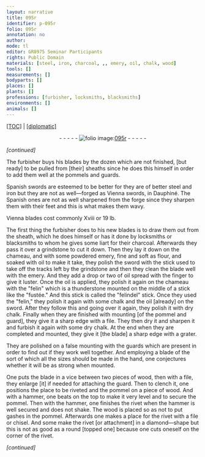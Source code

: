 ```yaml
---
layout: narrative
title: 095r
identifier: p-095r
folio: 095r
annotation: no
author:
mode: tl
editor: GR8975 Seminar Participants
rights: Public Domain
materials: [steel, iron, charcoal, ,, emery, oil, chalk, wood]
tools: []
measurements: []
bodyparts: []
places: []
plants: []
professions: [furbisher, locksmiths, blacksmiths]
environments: []
animals: []
---
```


<p><a href="{{ site.baseurl }}/translation/">[TOC]</a> | <a href="{{ site.baseurl }}/_texts/p-095r_tc.md/">[diplomatic]</a></p><div class="folio" align="center">- - - - - <a href="http://gallica.bnf.fr/ark:/12148/btv1b10500001g/f195.image" target="_blank"><img src="https://cu-mkp.github.io/2017-workshop-edition/assets/photo-icon.png" alt="folio image: " style="display:inline-block; margin-bottom:-3px;"/>095r</a> - - - - - </div>  
 
*[continued]*
  
The <span class="pro">furbisher</span> buys his blades by the dozen which are not finished, [but ready] to be pulled from [their] sheaths since he does this himself in order to add them well at the pommels and guards.
 
Spanish swords are esteemed to be better for they are of better <span class="m">steel</span> and <span class="m">iron</span> but they are not as well—forged as Vienna swords, in Dauphiné. The Spanish ones are not as well sharpened from the forge since they sharpen them with their feet and this is what makes them wavy.
 
Vienna blades cost commonly Xviii or 19 lb.
 
The first thing the <span class="pro">furbisher</span> does to his new blades is to draw them out from the sheath, which he does himself or has it done by <span class="pro">locksmiths</span> or <span class="pro">blacksmiths</span> to whom he gives some liart for their <span class="m">charcoal</span>. Afterwards they pass it over a grindstone to cut it down. Then they lay it down on the chameau<span class="m">,</span> and with some powdered <span class="m">emery</span>, fine and soft as flour, and soaked with <span class="m">oil</span> to make it take, they polish the sword with the stick used to take off the tracks left by the grindstone and then they clean the blade well with the <span class="m">emery</span>. And they add a drop or two of <span class="m">oil</span> spread with the finger to give it luster. Once the <span class="m">oil</span> is applied, they polish it again on the chameau with the "felin" which is a thunderstone mounted on the middle of a stick like the "fustée." And this stick is called the "felindel" stick. Once they used the "felin," they polish it again with some <span class="m">chalk</span> and the <span class="m">oil</span> [already] on the sword. After they follow this and going over it again, they polish it with dry <span class="m">chalk</span>. Finally when they are finished with mounting [of the pommel and guard], they give it a sharp edge with a file. They then dry it and sharpen it and furbish it again with some dry <span class="m">chalk</span>. At the end when they are completed and mounted, they give it [the blade] a sharp edge with a grater.
 
They are polished on a false mounting with the guards which are present in order to find out if they work well together. And employing a blade of the sort of which all the sizes should be made in the hand, one conjectures whether it will be as strong when mounted.
 
One puts the blade in a vice between two pieces of <span class="m">wood</span>, then with a file, they enlarge [it] if needed for attaching the guard. Then to clench it, one positions the place to be riveted and the pommel on a piece of <span class="m">wood</span>. And with a hammer, one beats on the top to make it very level and to secure the pommel. Then with the hammer, one finishes the rivet when the hammer is well secured and does not shake. The <span class="m">wood</span> is placed so as not to put gashes in the pommel. Afterwards one makes a place for the rivet with a file or chisel. And some make the rivet [or attachment] in a diamond—shape but this is not as good as a round [topped one] because one cuts oneself on the corner of the rivet.
 
*[continued]*
 
